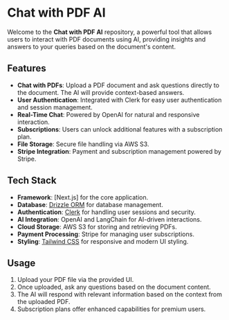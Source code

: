 # Chat with PDF AI

Welcome to the **Chat with PDF AI** repository, a powerful tool that allows users to interact with PDF documents using AI, providing insights and answers to your queries based on the document's content.

## Features

- **Chat with PDFs**: Upload a PDF document and ask questions directly to the document. The AI will provide context-based answers.
- **User Authentication**: Integrated with Clerk for easy user authentication and session management.
- **Real-Time Chat**: Powered by OpenAI for natural and responsive interaction.
- **Subscriptions**: Users can unlock additional features with a subscription plan.
- **File Storage**: Secure file handling via AWS S3.
- **Stripe Integration**: Payment and subscription management powered by Stripe.
  
## Tech Stack

- **Framework**: [Next.js] for the core application.
- **Database**: [Drizzle ORM](https://github.com/drizzle-team/drizzle-orm) for database management.
- **Authentication**: [Clerk](https://clerk.dev/) for handling user sessions and security.
- **AI Integration**: OpenAI and LangChain for AI-driven interactions.
- **Cloud Storage**: AWS S3 for storing and retrieving PDFs.
- **Payment Processing**: Stripe for managing user subscriptions.
- **Styling**: [Tailwind CSS](https://tailwindcss.com/) for responsive and modern UI styling.

## Usage

1. Upload your PDF file via the provided UI.
2. Once uploaded, ask any questions based on the document content.
3. The AI will respond with relevant information based on the context from the uploaded PDF.
4. Subscription plans offer enhanced capabilities for premium users.

